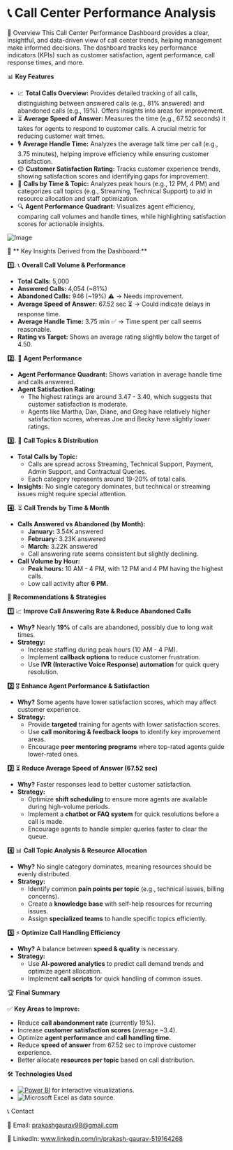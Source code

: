 # 📞 Call Center Performance Analysis
🚀 Overview
This Call Center Performance Dashboard provides a clear, insightful, and data-driven view of call center trends, helping management make informed decisions. The dashboard tracks key performance indicators (KPIs) such as customer satisfaction, agent performance, call response times, and more.

📊 **Key Features**

- 📈 **Total Calls Overview:** Provides detailed tracking of all calls, distinguishing between answered calls (e.g., 81% answered) and abandoned calls (e.g., 19%). Offers insights into areas for improvement.
- ⏳ **Average Speed of Answer:** Measures the time (e.g., 67.52 seconds) it takes for agents to respond to customer calls. A crucial metric for reducing customer wait times.
- 🎙️ **Average Handle Time:** Analyzes the average talk time per call (e.g., 3.75 minutes), helping improve efficiency while ensuring customer satisfaction.
- 😊 **Customer Satisfaction Rating:** Tracks customer experience trends, showing satisfaction scores and identifying gaps for improvement.
- 📅 **Calls by Time & Topic:** Analyzes peak hours (e.g., 12 PM, 4 PM) and categorizes call topics (e.g., Streaming, Technical Support) to aid in resource allocation and staff optimization.
- 🔍 **Agent Performance Quadrant:** Visualizes agent efficiency, comparing call volumes and handle times, while highlighting satisfaction scores for actionable insights.

![Image](https://github.com/user-attachments/assets/a0674da8-8728-4ff3-b0da-872fad6dbf61)


🔎 ** Key Insights Derived from the Dashboard:**

**1️⃣.** 📞 **Overall Call Volume & Performance**

- **Total Calls:** 5,000
- **Answered Calls:** 4,054 (~81%)
- **Abandoned Calls:** 946 (~19%) ⚠️ → Needs improvement.
- **Average Speed of Answer:** 67.52 sec ⏳ → Could indicate delays in response time.
- **Average Handle Time:** 3.75 min ✅ → Time spent per call seems reasonable.
- **Rating vs Target:** Shows an average rating slightly below the target of 4.50.

**2️⃣.** 🎯 **Agent Performance**

- **Agent Performance Quadrant:** Shows variation in average handle time and calls answered.
- **Agent Satisfaction Rating:**
    - The highest ratings are around 3.47 - 3.40, which suggests that customer satisfaction is moderate.
    - Agents like Martha, Dan, Diane, and Greg have relatively higher satisfaction scores, whereas Joe and Becky have slightly lower ratings.

**3️⃣.** 📡 **Call Topics & Distribution**

- **Total Calls by Topic:**
    - Calls are spread across Streaming, Technical Support, Payment, Admin Support, and Contractual Queries.
    - Each category represents around 19-20% of total calls.
- **Insights:** No single category dominates, but technical or streaming issues might require special attention.

**4️⃣.** ⏳ **Call Trends by Time & Month**

- **Calls Answered vs Abandoned (by Month):**
    - **January:** 3.54K answered
    - **February:** 3.23K answered
    - **March:** 3.22K answered
    - Call answering rate seems consistent but slightly declining.
- **Call Volume by Hour:**
   - **Peak hours:** 10 AM - 4 PM, with 12 PM and 4 PM having the highest calls.
   - Low call activity after **6 PM.**
 
📌 **Recommendations & Strategies**

**1️⃣** 📈 **Improve Call Answering Rate & Reduce Abandoned Calls**

- **Why?** Nearly **19%** of calls are abandoned, possibly due to long wait times.
- **Strategy:**
    - Increase staffing during peak hours (10 AM - 4 PM).
    - Implement **callback options** to reduce customer frustration.
    - Use **IVR (Interactive Voice Response) automation** for quick query resolution.

**2️⃣** 🎖️ **Enhance Agent Performance & Satisfaction**

- **Why?** Some agents have lower satisfaction scores, which may affect customer experience.
- **Strategy:**
    - Provide **targeted** training for agents with lower satisfaction scores.
    - Use **call monitoring & feedback loops** to identify key improvement areas.
    - Encourage **peer mentoring programs** where top-rated agents guide lower-rated ones.

**3️⃣** ⏳ **Reduce Average Speed of Answer (67.52 sec)**

- **Why?** Faster responses lead to better customer satisfaction.
- **Strategy:**
    - Optimize **shift scheduling** to ensure more agents are available during high-volume periods.
    - Implement a **chatbot or FAQ system** for quick resolutions before a call is made.
    - Encourage agents to handle simpler queries faster to clear the queue.

**4️⃣** 📊 **Call Topic Analysis & Resource Allocation**

- **Why?** No single category dominates, meaning resources should be evenly distributed.
- **Strategy:**
    - Identify common **pain points per topic** (e.g., technical issues, billing concerns).
    - Create a **knowledge base** with self-help resources for recurring issues.
    - Assign **specialized teams** to handle specific topics efficiently.

**5️⃣** ⚡ **Optimize Call Handling Efficiency**

- **Why?** A balance between **speed & quality** is necessary.
- **Strategy:**
    - Use **AI-powered analytics** to predict call demand trends and optimize agent allocation.
    - Implement **call scripts** for quick handling of common issues.
 
🏆 **Final Summary**

✅ **Key Areas to Improve:**
- Reduce **call abandonment rate** (currently 19%).
- Increase **customer satisfaction scores** (average ~3.4).
- Optimize **agent performance** and **call handling time.**
- Reduce **speed of answer** from 67.52 sec to improve customer experience.
- Better allocate **resources per topic** based on call distribution.

🛠️ **Technologies Used**

- [![Power BI](https://custom-icon-badges.demolab.com/badge/Power%20BI-F1C912?logo=power-bi&logoColor=fff)](#) for interactive visualizations.
- ![Microsoft Excel](https://img.shields.io/badge/Microsoft_Excel-217346?logo=microsoft-excel&logoColor=white) as data source.

📞 Contact

📧 Email: prakashgaurav98@gmail.com

🔗 LinkedIn: www.linkedin.com/in/prakash-gaurav-519164268













  
